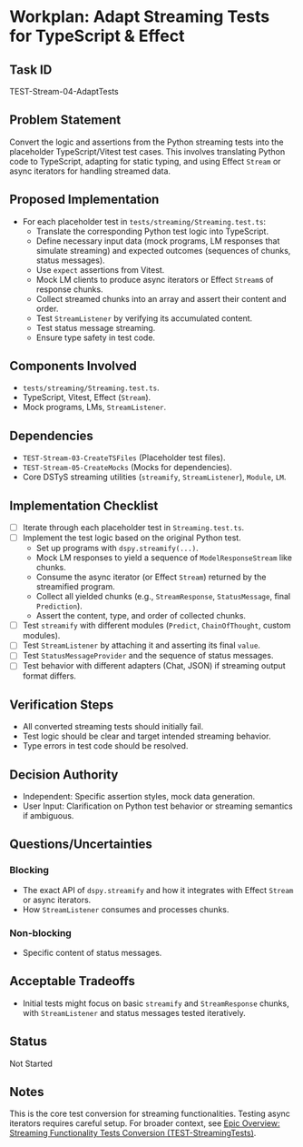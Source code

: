 # Workplan: Adapt Streaming Tests for TypeScript & Effect

## Task ID
TEST-Stream-04-AdaptTests

## Problem Statement
Convert the logic and assertions from the Python streaming tests into the placeholder TypeScript/Vitest test cases. This involves translating Python code to TypeScript, adapting for static typing, and using Effect `Stream` or async iterators for handling streamed data.

## Proposed Implementation
- For each placeholder test in `tests/streaming/Streaming.test.ts`:
    - Translate the corresponding Python test logic into TypeScript.
    - Define necessary input data (mock programs, LM responses that simulate streaming) and expected outcomes (sequences of chunks, status messages).
    - Use `expect` assertions from Vitest.
    - Mock LM clients to produce async iterators or Effect `Stream`s of response chunks.
    - Collect streamed chunks into an array and assert their content and order.
    - Test `StreamListener` by verifying its accumulated content.
    - Test status message streaming.
    - Ensure type safety in test code.

## Components Involved
- `tests/streaming/Streaming.test.ts`.
- TypeScript, Vitest, Effect (`Stream`).
- Mock programs, LMs, `StreamListener`.

## Dependencies
- `TEST-Stream-03-CreateTSFiles` (Placeholder test files).
- `TEST-Stream-05-CreateMocks` (Mocks for dependencies).
- Core DSTyS streaming utilities (`streamify`, `StreamListener`), `Module`, `LM`.

## Implementation Checklist
- [ ] Iterate through each placeholder test in `Streaming.test.ts`.
- [ ] Implement the test logic based on the original Python test.
    - Set up programs with `dspy.streamify(...)`.
    - Mock LM responses to yield a sequence of `ModelResponseStream` like chunks.
    - Consume the async iterator (or Effect `Stream`) returned by the streamified program.
    - Collect all yielded chunks (e.g., `StreamResponse`, `StatusMessage`, final `Prediction`).
    - Assert the content, type, and order of collected chunks.
- [ ] Test `streamify` with different modules (`Predict`, `ChainOfThought`, custom modules).
- [ ] Test `StreamListener` by attaching it and asserting its final `value`.
- [ ] Test `StatusMessageProvider` and the sequence of status messages.
- [ ] Test behavior with different adapters (Chat, JSON) if streaming output format differs.

## Verification Steps
- All converted streaming tests should initially fail.
- Test logic should be clear and target intended streaming behavior.
- Type errors in test code should be resolved.

## Decision Authority
- Independent: Specific assertion styles, mock data generation.
- User Input: Clarification on Python test behavior or streaming semantics if ambiguous.

## Questions/Uncertainties
### Blocking
- The exact API of `dspy.streamify` and how it integrates with Effect `Stream` or async iterators.
- How `StreamListener` consumes and processes chunks.

### Non-blocking
- Specific content of status messages.

## Acceptable Tradeoffs
- Initial tests might focus on basic `streamify` and `StreamResponse` chunks, with `StreamListener` and status messages tested iteratively.

## Status
Not Started

## Notes
This is the core test conversion for streaming functionalities. Testing async iterators requires careful setup.
For broader context, see [Epic Overview: Streaming Functionality Tests Conversion (TEST-StreamingTests)](../../docs/planning/workplans/TEST-StreamingTests.md).
